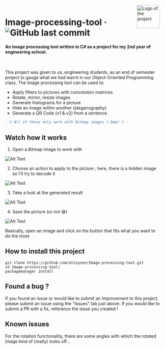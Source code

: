 <a href="esilv.fr" target="_blank">
<img src="https://upload.wikimedia.org/wikipedia/commons/d/d1/Logo_esilv_png_blanc.png" alt="Logo of the project" align="right" height="75rem">
</a>

# Image-processing-tool &middot; ![GitHub last commit](https://img.shields.io/github/last-commit/atinyzen/Image-processing-tool?color=%2345f14d)
#### An image processing tool written in C# as a project for my 2nd year of engineering school.
<br>

This project was given to us, engineering students, as an end of semester project to gauge what we had learnt in our Object-Oriented Programming class. The image processing tool can be used to:
* Apply filters to pictures with convolution matrices
* Rotate, mirror, resize images
* Generate histograms for a picture
* Hide an image within another (steganography)
* Generate a QR Code (v1 & v2) from a sentence

```diff
- ‼️ All of these only work with Bitmap images (.bmp) ‼️ -
```

## Watch how it works

1. Open a Bitmap image to work with

![Alt Text](https://media0.giphy.com/media/1GrzYY0YlgunN8JdpB/giphy.gif?cid=5e214886ff74e6dd718468d8e77e9c44ca12061ebf26a776&rid=giphy.gif&ct=g)

2. Choose an action to apply to the picture ; here, there is a hidden image so I'll try to decode it

![Alt Text](https://media3.giphy.com/media/Q5KXq8eZKRYXJy26Vr/giphy.gif?cid=5e214886ccb27574826e8340f8791de283486c6d16a2ab4d&rid=giphy.gif&ct=g)

3. Take a look at the generated result

![Alt Text](https://media2.giphy.com/media/XmHBAyOuC3Se7E7jMV/giphy.gif?cid=5e214886b5b46740724bef07f30c9d788996a4617faecf7b&rid=giphy.gif&ct=g)

4. Save the picture (or not 😅)

![Alt Text](https://media1.giphy.com/media/fnP71mKgmX8oXwtDQU/giphy.gif?cid=5e2148863a51b16ce9630c7033144009a23463563cf79028&rid=giphy.gif&ct=g)

Basically, open an image and click on the button that fits what you want to do the most

## How to install this project

```shell
git clone https://github.com/atinyzen/Image-processing-tool.git
cd Image-processing-tool/
packagemanager install
```

## Found a bug ?

If you found an issue or would like to submit an improvement to this project, please submit an issue using the "Issues" tab just above. If you would like to submit a PR with a fix, reference the issue you created !

## Known issues

For the rotation functionality, there are some angles with which the rotated image kind of (really) looks off...

